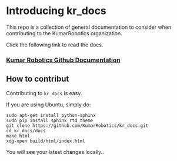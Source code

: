 # Introducing kr_docs

This repo is a collection of general documentation to consider when contributing to the KumarRobotics organization.

Click the following link to read the docs.

### [Kumar Robotics Github Documentation](http://kumar-robotics-github-documentation.readthedocs.org/en/master/)

## How to contribut

Contributing to `kr_docs` is easy.

If you are using Ubuntu, simply do:

```
sudo apt-get install python-sphinx
sudo pip install sphinx_rtd_theme
git clone https://github.com/KumarRobotics/kr_docs.git
cd kr_docs/docs
make html
xdg-open build/html/index.html
```

You will see your latest changes locally..
